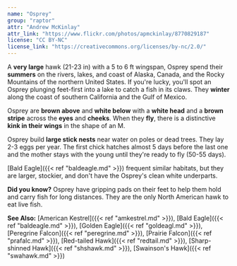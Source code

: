 ```yaml
---
name: "Osprey"
group: "raptor"
attr: "Andrew McKinlay"
attr_link: "https://www.flickr.com/photos/apmckinlay/8770829187"
license: "CC BY-NC"
license_link: "https://creativecommons.org/licenses/by-nc/2.0/"
---
```

A **very large** hawk (21-23 in) with a 5 to 6 ft wingspan, Osprey spend their **summers** on the rivers, lakes, and coast of Alaska, Canada, and the Rocky Mountains of the northern United States. If you're lucky, you'll spot an Osprey plunging feet-first into a lake to catch a fish in its claws. They **winter** along the coast of southern California and the Gulf of Mexico.

Osprey are **brown above** and **white below** with a **white head** and a **brown stripe** across the **eyes** and **cheeks**. When they **fly**, there is a distinctive **kink in their wings** in the shape of an M.

Osprey build **large stick nests** near water on poles or dead trees. They lay 2-3 eggs per year. The first chick hatches almost 5 days before the last one and the mother stays with the young until they're ready to fly (50-55 days).

[Bald Eagle]({{< ref "baldeagle.md" >}}) frequent similar habitats, but they are larger, stockier, and don't have the Osprey's clean white underparts.

**Did you know?** Osprey have gripping pads on their feet to help them hold and carry fish for long distances. They are the only North American hawk to eat live fish.

<!-- generated, do not edit -->
**See Also:**
[American Kestrel]({{< ref "amkestrel.md" >}}),
[Bald Eagle]({{< ref "baldeagle.md" >}}),
[Golden Eagle]({{< ref "goldeagl.md" >}}),
[Peregrine Falcon]({{< ref "peregrine.md" >}}),
[Prairie Falcon]({{< ref "prafalc.md" >}}),
[Red-tailed Hawk]({{< ref "redtail.md" >}}),
[Sharp-shinned Hawk]({{< ref "shshawk.md" >}}),
[Swainson's Hawk]({{< ref "swahawk.md" >}})
